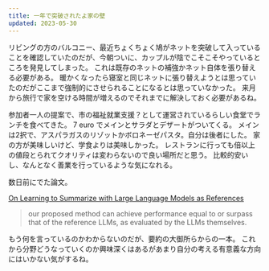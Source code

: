 ```yaml
---
title: 一年で突破されたよ家の壁
updated: 2023-05-30
---
```



リビングの方のバルコニー、最近ちょくちょく鳩がネットを突破して入っていることを確認していたのだが、今朝ついに、カップルが陰でこそこそやっているところを発見してしまった。
これは既存のネットの補強かネット自体を張り替える必要がある。
暖かくなったら寝室と同じネットに張り替えようとは思っていたのだがここまで強制的にさせられることになるとは思っていなかった。
来月から旅行で家を空ける時間が増えるのでそれまでに解決しておく必要があるね。

参加者一人の提案で、市の福祉就業支援？として運営されているらしい食堂でランチを食べてきた。
7 euro でメインとサラダとデザートがついてくる。
メインは2択で、アスパラガスのリゾットかボロネーゼパスタ。自分は後者にした。
家の方が美味しいけど、学食よりは美味しかった。
レストランに行っても倍以上の値段とられてクオリティは変わらないので良い場所だと思う。
比較的安いし、なんとなく善業を行っているような気になれる。

数日前にでた論文。

[On Learning to Summarize with Large Language Models as References](http://arxiv.org/abs/2305.14239)

> our proposed method can achieve performance equal to or surpass that of the reference LLMs, as evaluated by the LLMs themselves.

もう何を言っているのかわからないのだが、要約の大御所らからの一本。
これから分野どうなっていくのか興味深くはあるがあまり自分の考える有意義な方向にはいかない気がするね。

